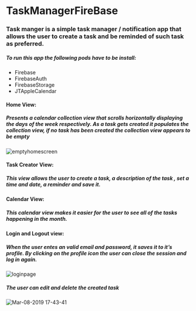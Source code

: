 # TaskManagerFireBase

### Task manger is a simple task manager / notification app that allows the user to create a task and be reminded of such task as preferred. 

##### To run this app the following pods have to be install:

* Firebase
* FirebaseAuth  
* FirebaseStorage
* JTAppleCalendar 

#### Home View:
##### Presents a calendar collection view that scrolls horizontally displaying the days of the week respectively. As a task gets created it populates the collection view, if no task has been created the collection view appears to be empty 

![emptyhomescreen](https://user-images.githubusercontent.com/43769680/53985038-a963ef80-40e8-11e9-8b72-2b55c2e3d7a5.gif)

#### Task Creator View: 

##### This view allows the user to create a task, a description of the task , set a time and date, a reminder and save it. 

#### Calendar View: 

##### This calendar view makes it easier for the user to see all of the tasks happening in the month. 

#### Login and Logout view:

##### When the user entes an valid email and password, it saves it to it’s profile. By clicking on the profile icon the user can close the session and log in again. 

![loginpage](https://user-images.githubusercontent.com/43769680/53986416-26dd2f00-40ec-11e9-9388-4a862ddb188d.gif)

##### The user can edit and delete the created task 

![Mar-08-2019 17-43-41](https://user-images.githubusercontent.com/43769680/54060185-c4f2f700-41c9-11e9-812e-14802091384e.gif)




